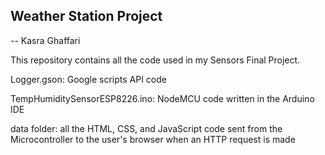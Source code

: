 ## Weather Station Project
-- Kasra Ghaffari

This repository contains all the code used in my Sensors Final Project.

Logger.gson: Google scripts API code

TempHumiditySensorESP8226.ino: NodeMCU code written in the Arduino IDE

data folder: all the HTML, CSS, and JavaScript code sent from the Microcontroller to the user's browser
when an HTTP request is made
